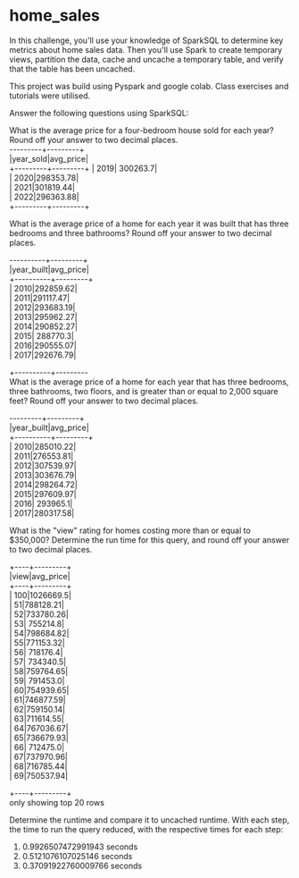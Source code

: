 # home_sales

In this challenge, you'll use your knowledge of SparkSQL to determine key metrics about home sales data. Then you'll use Spark to create temporary views, partition the data, cache and uncache a temporary table, and verify that the table has been uncached.  

This project was build using Pyspark and google colab. Class exercises and tutorials were utilised. 

Answer the following questions using SparkSQL:

What is the average price for a four-bedroom house sold for each year? Round off your answer to two decimal places.    
---------+---------+    
|year_sold|avg_price|    
+---------+---------+
|     2019| 300263.7|          
|     2020|298353.78|        
|     2021|301819.44|      
|     2022|296363.88|    
+---------+---------+          

What is the average price of a home for each year it was built that has three bedrooms and three bathrooms? Round off your answer to two decimal places.    

----------+---------+      
|year_built|avg_price|    
+----------+---------+    
|      2010|292859.62|      
|      2011|291117.47|      
|      2012|293683.19|      
|      2013|295962.27|        
|      2014|290852.27|      
|      2015| 288770.3|    
|      2016|290555.07|    
|      2017|292676.79|        

+----------+---------      
What is the average price of a home for each year that has three bedrooms, three bathrooms, two floors, and is greater than or equal to 2,000 square feet? Round off your answer to two decimal places.      

---------+---------+    
|year_built|avg_price|    
+----------+---------+    
|      2010|285010.22|      
|      2011|276553.81|        
|      2012|307539.97|      
|      2013|303676.79|      
|      2014|298264.72|      
|      2015|297609.97|    
|      2016| 293965.1|    
|      2017|280317.58|          

What is the "view" rating for homes costing more than or equal to $350,000? Determine the run time for this query, and round off your answer to two decimal places.    

+----+---------+    
|view|avg_price|    
+----+---------+    
| 100|1026669.5|    
|  51|788128.21|      
|  52|733780.26|      
|  53| 755214.8|      
|  54|798684.82|      
|  55|771153.32|      
|  56| 718176.4|    
|  57| 734340.5|      
|  58|759764.65|      
|  59| 791453.0|      
|  60|754939.65|      
|  61|746877.59|      
|  62|759150.14|      
|  63|711614.55|    
|  64|767036.67|      
|  65|736679.93|    
|  66| 712475.0|    
|  67|737970.96|    
|  68|716785.44|      
|  69|750537.94|                

+----+---------+    
only showing top 20 rows        


Determine the runtime and compare it to uncached runtime. With each step, the time to run the query reduced, with the respective times for each step:    
1. 0.9926507472991943 seconds    
2. 0.5121076107025146 seconds    
3. 0.37091922760009766 seconds      
